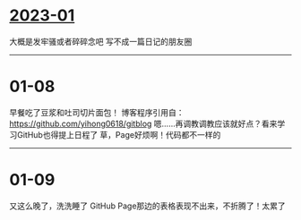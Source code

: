 # [2023-01](https://github.com/noteMay/noteMay.github.io/issues/6)

大概是发牢骚或者碎碎念吧
写不成一篇日记的朋友圈

---

# 01-08
早餐吃了豆浆和吐司切片面包！
博客程序引用自：https://github.com/yihong0618/gitblog
嗯……再调教调教应该就好点？看来学习GitHub也得提上日程了
草，Page好烦啊！代码都不一样的

---

# 01-09

又这么晚了，洗洗睡了
GitHub Page那边的表格表现不出来，不折腾了！太累了